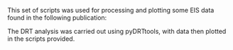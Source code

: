 This set of scripts was used for processing and plotting some EIS data found in the following publication: 

The DRT analysis was carried out using pyDRTtools, with data then plotted in the scripts provided.
